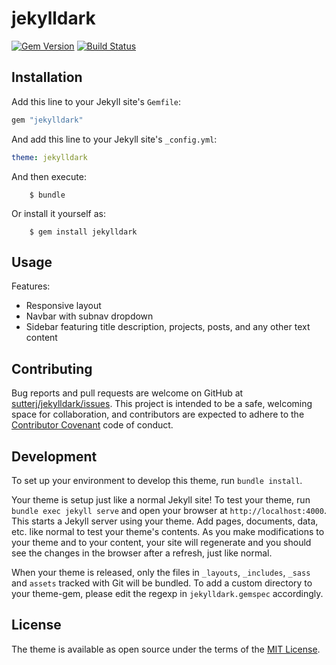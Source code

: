 # jekylldark

[![Gem Version](https://badge.fury.io/rb/jekylldark.svg)](https://badge.fury.io/rb/jekylldark)
[![Build Status](https://travis-ci.com/sutterj/jekylldark.svg?branch=master)](https://travis-ci.com/sutterj/jekylldark)

## Installation

Add this line to your Jekyll site's `Gemfile`:

```ruby
gem "jekylldark"
```

And add this line to your Jekyll site's `_config.yml`:

```yaml
theme: jekylldark
```

And then execute:

```shell
    $ bundle
```

Or install it yourself as:

```shell
    $ gem install jekylldark
```

## Usage

Features:

- Responsive layout
- Navbar with subnav dropdown
- Sidebar featuring title description, projects, posts, and any other text content

## Contributing

Bug reports and pull requests are welcome on GitHub at [sutterj/jekylldark/issues](https://github.com/sutterj/jekylldark/issues).
This project is intended to be a safe, welcoming space for collaboration, and
contributors are expected to adhere to the [Contributor Covenant](http://contributor-covenant.org)
code of conduct.

## Development

To set up your environment to develop this theme, run `bundle install`.

Your theme is setup just like a normal Jekyll site! To test your theme, run
`bundle exec jekyll serve` and open your browser at `http://localhost:4000`.
This starts a Jekyll server using your theme. Add pages, documents, data, etc.
like normal to test your theme's contents. As you make modifications to your
theme and to your content, your site will regenerate and you should see the
changes in the browser after a refresh, just like normal.

When your theme is released, only the files in `_layouts`, `_includes`, `_sass`
and `assets` tracked with Git will be bundled. To add a custom directory to your
theme-gem, please edit the regexp in `jekylldark.gemspec` accordingly.

## License

The theme is available as open source under the terms of the
[MIT License](https://opensource.org/licenses/MIT).
